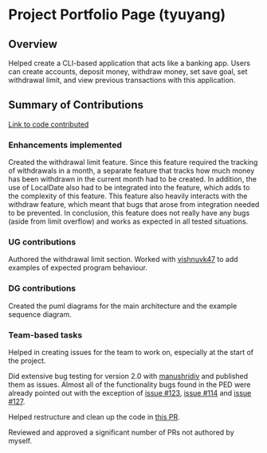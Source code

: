 # Project Portfolio Page (tyuyang)

## Overview

Helped create a CLI-based application that acts like a banking app. Users can create accounts, deposit money, withdraw money, set save goal, set withdrawal limit, and view previous transactions with this application.

## Summary of Contributions

[Link to code contributed](https://nus-cs2113-ay2223s2.github.io/tp-dashboard/?search=T13-3&sort=groupTitle&sortWithin=title&timeframe=commit&mergegroup=&groupSelect=groupByRepos&breakdown=true&checkedFileTypes=docs~functional-code~test-code~other&since=2023-02-17&tabOpen=true&tabType=authorship&tabAuthor=tyuyang&tabRepo=AY2223S2-CS2113-T13-3%2Ftp%5Bmaster%5D&authorshipIsMergeGroup=false&authorshipFileTypes=docs~functional-code~test-code~other&authorshipIsBinaryFileTypeChecked=false&authorshipIsIgnoredFilesChecked=false)

### Enhancements implemented

Created the withdrawal limit feature. Since this feature required the tracking of withdrawals in a month, a separate feature that tracks how much money has been withdrawn in the current month had to be created. In addition, the use of LocalDate also had to be integrated into the feature, which adds to the complexity of this feature. This feature also heavily interacts with the withdraw feature, which meant that bugs that arose from integration needed to be prevented. In conclusion, this feature does not really have any bugs (aside from limit overflow) and works as expected in all tested situations.

### UG contributions

Authored the withdrawal limit section. Worked with [vishnuvk47](https://github.com/vishnuvk47) to add examples of expected program behaviour.

### DG contributions

Created the puml diagrams for the main architecture and the example sequence diagram.


### Team-based tasks

Helped in creating issues for the team to work on, especially at the start of the project. 

Did extensive bug testing for version 2.0 with [manushridiv](https://github.com/manushridiv) and published them as issues. Almost all of the functionality bugs found in the PED were already pointed out with the exception of [issue #123](https://github.com/AY2223S2-CS2113-T13-3/tp/issues/123), [issue #114](https://github.com/AY2223S2-CS2113-T13-3/tp/issues/114) and [issue #127](https://github.com/AY2223S2-CS2113-T13-3/tp/issues/127). 

Helped restructure and clean up the code in [this PR](https://github.com/AY2223S2-CS2113-T13-3/tp/pull/48). 


Reviewed and approved a significant number of PRs not authored by myself.
